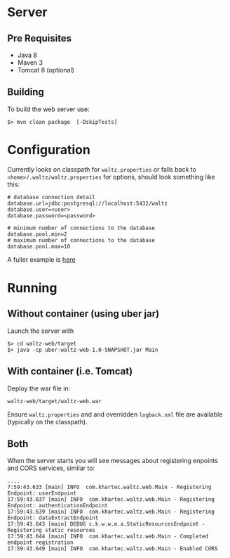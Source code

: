 

# Server

## Pre Requisites

* Java 8
* Maven 3
* Tomcat 8 (optional)

## Building

To build the web server use:

    $> mvn clean package  [-DskipTests]

# Configuration

Currently looks on classpath for `waltz.properties` or falls
back to `<home>/.waltz/waltz.properties` for options, should look something like this:

    # database connection detail
    database.url=jdbc:postgresql://localhost:5432/waltz
    database.user=<user>
    database.password=<password>

    # minimum number of connections to the database
    database.pool.min=2
    # maximum number of connections to the database
    database.pool.max=10

A fuller example is [here](https://github.com/khartec/waltz/blob/master/waltz-web/src/main/resources/waltz.sample.properties)

# Running

## Without container (using uber jar)

Launch the server with

    $> cd waltz-web/target
    $> java -cp uber-waltz-web-1.0-SNAPSHOT.jar Main


## With container (i.e. Tomcat)

Deploy the war file in:

    waltz-web/target/waltz-web.war

Ensure `waltz.properties` and and overridden `logback.xml` file
are available (typically on the classpath).

## Both

When the server starts you will see messages about registering
enpoints and CORS services, similar to:

````
....
7:59:43.633 [main] INFO  com.khartec.waltz.web.Main - Registering Endpoint: userEndpoint
17:59:43.637 [main] INFO  com.khartec.waltz.web.Main - Registering Endpoint: authenticationEndpoint
17:59:43.639 [main] INFO  com.khartec.waltz.web.Main - Registering Endpoint: dataExtractEndpoint
17:59:43.643 [main] DEBUG c.k.w.w.e.a.StaticResourcesEndpoint - Registering static resources
17:59:43.644 [main] INFO  com.khartec.waltz.web.Main - Completed endpoint registration
17:59:43.649 [main] INFO  com.khartec.waltz.web.Main - Enabled CORS
````



